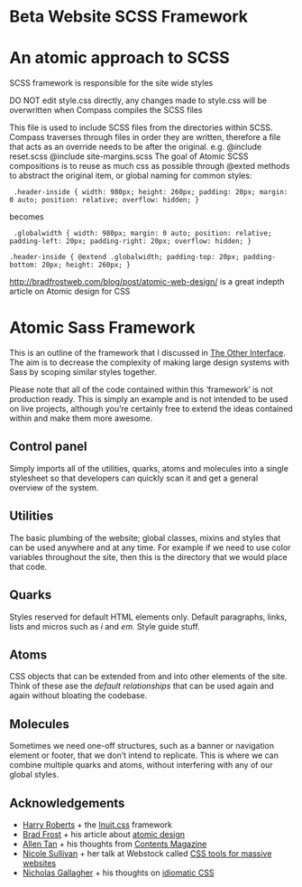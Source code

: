 Beta Website SCSS Framework
==========================================================================

 An atomic approach to SCSS
==========================================================================


SCSS framework is responsible for the site wide styles

DO NOT edit style.css directly, any changes made to style.css will be
overwritten when Compass compiles the SCSS files

This file is used to include SCSS files from the directories within SCSS.
Compass traverses through files in order they are written, therefore a
file that acts as an override needs to be after the original.
e.g.
@include reset.scss
@include site-margins.scss
The goal of Atomic SCSS compositions is to reuse as much css as possible
through @exted methods to abstract the original item, or global naming for
common styles:

`` .header-inside {
        width: 980px;
        height: 260px;
        padding: 20px;
        margin: 0 auto;
        position: relative;
        overflow: hidden;
    }``

becomes

`` .globalwidth {
width: 980px;
margin: 0 auto;
position: relative;
padding-left: 20px;
padding-right: 20px;
overflow: hidden;
}``

``.header-inside {
@extend .globalwidth;
padding-top: 20px;
padding-bottom: 20px;
height: 260px;
}``

http://bradfrostweb.com/blog/post/atomic-web-design/ is a great indepth article
on Atomic design for CSS

# Atomic Sass Framework

This is an outline of the framework that I discussed in [The Other Interface](http://coding.smashingmagazine.com/2013/08/02/other-interface-atomic-design-sass/). The aim is to decrease the complexity of making large design systems with Sass by scoping similar styles together.

Please note that all of the code contained within this ‘framework’ is not production ready. This is simply an example and is not intended to be used on live projects, although you’re certainly free to extend the ideas contained within and make them more awesome.


## Control panel
Simply imports all of the utilities, quarks, atoms and molecules into a single stylesheet so that developers can quickly scan it and get a general overview of the system.

## Utilities
The basic plumbing of the website; global classes, mixins and styles that can be used anywhere and at any time. For example if we need to use color variables throughout the site, then this is the directory that we would place that code.

## Quarks
Styles reserved for default HTML elements only. Default paragraphs, links, lists and micros such as *i* and *em*. Style guide stuff.

## Atoms
CSS objects that can be extended from and into other elements of the site. Think of these ase the *default relationships* that can be used again and again without bloating the codebase.

## Molecules
Sometimes we need one-off structures, such as a banner or navigation element or footer, that we don’t intend to replicate. This is where we can combine multiple quarks and atoms, without interfering with any of our global styles.



## Acknowledgements
- [Harry Roberts](http://twitter.com/csswizardry) + the [Inuit.css](http://inuitcss.com/) framework
- [Brad Frost](http://twitter.com/bradfrost) + his article about [atomic design](http://bradfrostweb.com/blog/post/atomic-web-design/)
- [Allen Tan](http://twitter.com/tealtan) + his thoughts from [Contents Magazine](http://contentsmagazine.com/articles/made-to-measure/)
- [Nicole Sullivan](http://twitter.com/stubbornella) + her talk at Webstock called [CSS tools for massive websites](http://talks.webstock.org.nz/speakers/nicole-sullivan/css-tools-massive-websites/)
- [Nicholas Gallagher](http://twitter.com/necolas) + his thoughts on [idiomatic CSS](https://github.com/necolas/idiomatic-css)
